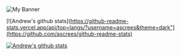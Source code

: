 ![My Banner](https://user-images.githubusercontent.com/28151071/89125407-31b11480-d4d6-11ea-9c03-4df5c9f59688.png)

[![Andrew's github stats](https://github-readme-stats.vercel.app/api/top=langs/?username=ascrees&theme=dark"](https://github.com/ascrees/github-readme-stats)

[![Andrew's github stats](https://github-readme-stats.vercel.app/api?username=ascrees)](https://github.com/ascrees/github-readme-stats)

